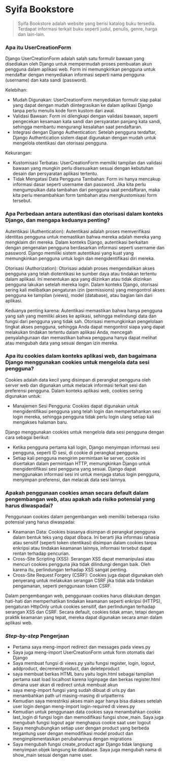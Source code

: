 # Syifa Bookstore
> Syifa Bookstore adalah website yang berisi katalog buku tersedia. Terdapat informasi terkait buku seperti judul, penulis, genre, harga dan lain-lain.

### Apa itu UserCreationForm
Django UserCreationForm adalah salah satu formulir bawaan yang disediakan oleh Django untuk mempermudah proses pembuatan akun pengguna dalam aplikasi web. Form ini memungkinkan pengguna untuk mendaftar dengan menyediakan informasi seperti nama pengguna (username) dan kata sandi (password). 

Kelebihan:
- Mudah Digunakan: UserCreationForm menyediakan formulir siap pakai yang dapat dengan mudah diintegrasikan ke dalam aplikasi Django tanpa perlu menulis kode form kustom dari awal.
- Validasi Bawaan: Form ini dilengkapi dengan validasi bawaan, seperti pengecekan kesamaan kata sandi dan persyaratan panjang kata sandi, sehingga membantu mengurangi kesalahan saat pendaftaran.
- Integrasi dengan Django Authentication: Setelah pengguna terdaftar, Django Authentication sistem dapat digunakan dengan mudah untuk mengelola otentikasi dan otorisasi pengguna.
  
Kekurangan:
- Kustomisasi Terbatas: UserCreationForm memiliki tampilan dan validasi bawaan yang mungkin perlu disesuaikan sesuai dengan kebutuhan desain dan persyaratan aplikasi tertentu.
- Tidak Mengatasi Data Pengguna Tambahan: Form ini hanya mencakup informasi dasar seperti username dan password. Jika kita perlu mengumpulkan data tambahan dari pengguna saat pendaftaran, maka kita perlu menambahkan form tambahan atau mengkustomisasi form tersebut.

### Apa Perbedaan antara autentikasi dan otorisasi dalam konteks Django, dan mengapa keduanya penting?
Autentikasi (Authentication): Autentikasi adalah proses memverifikasi identitas pengguna untuk memastikan bahwa mereka adalah mereka yang mengklaim diri mereka. Dalam konteks Django, autentikasi berkaitan dengan pengenalan pengguna berdasarkan informasi seperti username dan password. Django memiliki sistem autentikasi yang kuat yang memungkinkan pengguna untuk login dan mengidentifikasi diri mereka.

Otorisasi (Authorization): Otorisasi adalah proses mengendalikan akses pengguna yang telah diotentikasi ke sumber daya atau tindakan tertentu dalam aplikasi. Ini menentukan apa yang diizinkan atau tidak diizinkan pengguna lakukan setelah mereka login. Dalam konteks Django, otorisasi sering kali melibatkan pengaturan izin (permissions) yang mengontrol akses pengguna ke tampilan (views), model (database), atau bagian lain dari aplikasi.

Keduanya penting karena:
Autentikasi memastikan bahwa hanya pengguna yang sah yang memiliki akses ke aplikasi, sehingga melindungi data dan fungsi dari pengguna yang tidak sah.
Otorisasi memungkinkan pengelolaan tingkat akses pengguna, sehingga Anda dapat mengontrol siapa yang dapat melakukan tindakan tertentu dalam aplikasi Anda, mencegah penyalahgunaan dan memastikan bahwa pengguna hanya dapat melihat atau mengubah data yang sesuai dengan izin mereka.

### Apa itu cookies dalam konteks aplikasi web, dan bagaimana Django menggunakan cookies untuk mengelola data sesi pengguna?
Cookies adalah data kecil yang disimpan di perangkat pengguna oleh server web dan digunakan untuk melacak informasi terkait sesi dan preferensi pengguna. Dalam konteks aplikasi web, cookies sering digunakan untuk:

- Manajemen Sesi Pengguna: Cookies dapat digunakan untuk mengidentifikasi pengguna yang telah login dan mempertahankan sesi login mereka, sehingga pengguna tidak perlu login ulang setiap kali mengakses halaman baru.
  
Django menggunakan cookies untuk mengelola data sesi pengguna dengan cara sebagai berikut:

- Ketika pengguna pertama kali login, Django menyimpan informasi sesi pengguna, seperti ID sesi, di cookie di perangkat pengguna.
- Setiap kali pengguna mengirim permintaan ke server, cookie ini disertakan dalam permintaan HTTP, memungkinkan Django untuk mengidentifikasi sesi pengguna yang sesuai.
Django dapat menggunakan informasi sesi ini untuk menjaga status login pengguna, menyimpan preferensi, dan melacak data sesi lainnya.

### Apakah penggunaan cookies aman secara default dalam pengembangan web, atau apakah ada risiko potensial yang harus diwaspadai?
Penggunaan cookies dalam pengembangan web memiliki beberapa risiko potensial yang harus diwaspadai:
- Keamanan Data: Cookies biasanya disimpan di perangkat pengguna dalam bentuk teks yang dapat dibaca. Ini berarti jika informasi rahasia atau sensitif (seperti token otentikasi) disimpan dalam cookies tanpa enkripsi atau tindakan keamanan lainnya, informasi tersebut dapat rentan terhadap pencurian.
- Cross-Site Scripting (XSS): Serangan XSS dapat memanipulasi atau mencuri cookies pengguna jika tidak dilindungi dengan baik. Oleh karena itu, perlindungan terhadap XSS sangat penting.
- Cross-Site Request Forgery (CSRF): Cookies juga dapat digunakan oleh penyerang untuk melakukan serangan CSRF jika tidak ada tindakan pengamanan, seperti penggunaan token CSRF.

Dalam pengembangan web, penggunaan cookies harus dilakukan dengan hati-hati dan memperhatikan tindakan keamanan seperti enkripsi (HTTPS), pengaturan HttpOnly untuk cookies sensitif, dan perlindungan terhadap serangan XSS dan CSRF. Secara default, cookies tidak aman, tetapi dengan praktik keamanan yang tepat, mereka dapat digunakan secara aman dalam aplikasi web.

### _Step-by-step_ Pengerjaan
- Pertama saya meng-import redirect dan messages pada views.py
- Saya juga meng-import UserCreationForm untuk form otomatis dari Django
- Saya membuat fungsi di views.py yaitu fungsi register, login, logout, addproduct, decrementproduct, dan deleteproduct
- saya membuat berkas HTML baru yaitu login.html sebagai tampilan pertama saat load localhost karena loginpage dan berkas register.html dimana user akan di redirect untuk membuat akun
- saya meng-import fungsi yang sudah dibuat di urls.py dan menambahkan path url masing-masing di urlpatterns
- Kemudian saya merestriksi akses main agar hanya bisa diakses setelah user login dengan meng-import login-required di views.py
- Kemudian untuk penggunaan data cookies saya menambahkan cookie last_login di fungsi login dan memodifikasi fungsi show_main. Saya juga mengubah fungsi logout agar menghapus cookie saat user logout
- Saya menghubungkan setiap user dengan product yang berbeda tergantung user dengan memodifikasi model product dan mengimplementasikan perubahannya dengan migrations
- Saya mengubah fungsi create_product agar Django tidak langsung menyimpan objek langsung ke database. Saya juga mengubah nama di show_main sesuai dengan name user.
  





   



   
